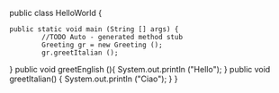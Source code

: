 public class HelloWorld {

    public static void main (String [] args) {
            //TODO Auto - generated method stub
            Greeting gr = new Greeting ();
            gr.greetItalian ();
   }
    public void greetEnglish (){
            System.out.println ("Hello");
    }
    public void greetItalian()
    {
    System.out.println ("Ciao");
    }
}
